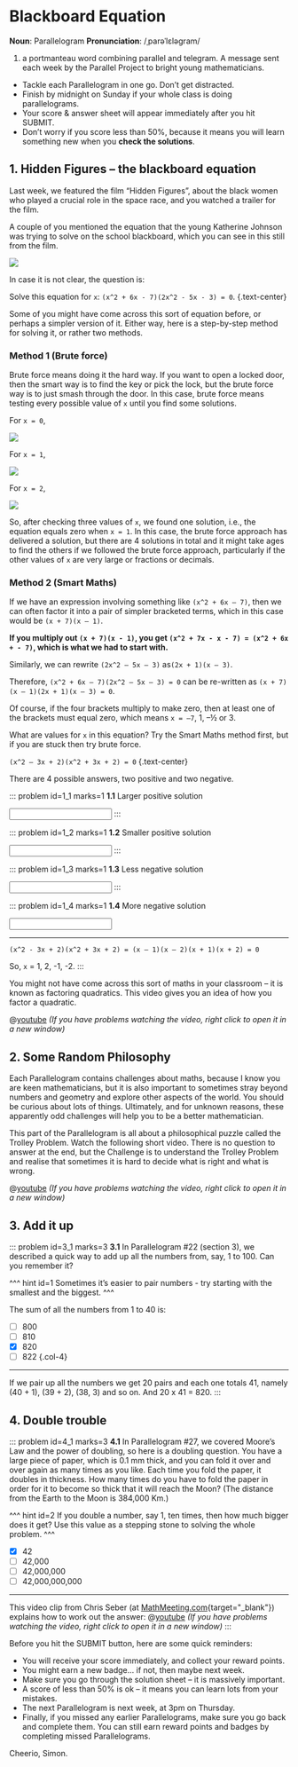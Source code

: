 # Blackboard Equation

<div class="dictionary">

__Noun__: Parallelogram
__Pronunciation__: /ˌparəˈlɛləɡram/

1. a portmanteau word combining parallel and telegram. A message sent each
week by the Parallel Project to bright young mathematicians.

</div>

*	Tackle each Parallelogram in one go. Don’t get distracted.
*	Finish by midnight on Sunday if your whole class is doing parallelograms.
*	Your score & answer sheet will appear immediately after you hit SUBMIT.
*	Don’t worry if you score less than 50%, because it means you will learn something new when you __check the solutions__.


## 1. Hidden Figures – the blackboard equation

Last week, we featured the film “Hidden Figures”, about the black women who
played a crucial role in the space race, and you watched a trailer for the film.

A couple of you mentioned the equation that the young Katherine Johnson was
trying to solve on the school blackboard, which you can see in this still from
the film.

![](/resources/7-28-blackboard-equation/blackboard.png)

In case it is not clear, the question is:

Solve this equation for `x`: `(x^2 + 6x - 7)(2x^2 - 5x - 3) = 0`. {.text-center}

Some of you might have come across this sort of equation before, or perhaps a
simpler version of it. Either way, here is a step-by-step method for solving it,
or rather two methods.

### Method 1 (Brute force)

Brute force means doing it the hard way. If you want to open a locked door, then
the smart way is to find the key or pick the lock, but the brute force way is to
just smash through the door. In this case, brute force means testing every
possible value of `x` until you find some solutions.

For `x = 0`,

![](/resources/7-28-blackboard-equation/blackboard-equation-x0.png)

For `x = 1`,

![](/resources/7-28-blackboard-equation/blackboard-equation-x1.png)

For `x = 2`,

![](/resources/7-28-blackboard-equation/blackboard-equation-x2.png)

So, after checking three values of `x`, we found one solution, i.e., the equation
equals zero when `x = 1`. In this case, the brute force approach has delivered a
solution, but there are 4 solutions in total and it might take ages to find the
others if we followed the brute force approach, particularly if the other values
of `x` are very large or fractions or decimals.

### Method 2 (Smart Maths)

If we have an expression involving something like `(x^2 + 6x – 7)`, then we can
often factor it into a pair of simpler bracketed terms, which in this case would
be `(x + 7)(x – 1)`.

**If you multiply out `(x + 7)(x - 1)`, you get `(x^2 + 7x - x - 7) = (x^2 + 6x + - 7)`, which is what we had to start with.**

Similarly, we can rewrite `(2x^2 – 5x – 3)` as`(2x + 1)(x – 3)`.

Therefore, `(x^2 + 6x – 7)(2x^2 – 5x – 3) = 0` can be re-written as
`(x + 7)(x – 1)(2x + 1)(x – 3) = 0`.

Of course, if the four brackets multiply to make zero, then at least one of the
brackets must equal zero, which means `x = –7`, 1, –½ or 3.

What are values for `x` in this equation? Try the Smart Maths method
first, but if you are stuck then try brute force.

`(x^2 – 3x + 2)(x^2 + 3x + 2) = 0` {.text-center}

There are 4 possible answers, two positive and two negative.

::: problem id=1_1 marks=1
__1.1__ Larger positive solution

<input solution="2"/>
:::

::: problem id=1_2 marks=1
__1.2__ Smaller positive solution

<input solution="1"/>
:::

::: problem id=1_3 marks=1
__1.3__ Less negative solution

<input solution="-1"/>
:::

::: problem id=1_4 marks=1
__1.4__ More negative solution

<input solution="-2"/>

---

`(x^2 - 3x + 2)(x^2 + 3x + 2) = (x – 1)(x – 2)(x + 1)(x + 2) = 0`

So, `x` = 1, 2, -1, -2.
:::

You might not have come across this sort of maths in your classroom – it is
known as factoring quadratics. This video gives you an idea of how you factor a
quadratic.

@[youtube](AMEau9OE6Bs?rel=0) _(If you have problems watching the video, right click to open it in a new window)_


## 2. Some Random Philosophy

Each Parallelogram contains challenges about maths, because I know you are keen mathematicians, but it is also important to sometimes stray beyond numbers
and geometry and explore other aspects of the world. You should be curious about
lots of things. Ultimately, and for unknown reasons,
these apparently odd challenges will help you to be a better mathematician.

This part of the Parallelogram is all about a philosophical puzzle called the
Trolley Problem. Watch the following short video. There is no question to answer
at the end, but the Challenge is to understand the Trolley Problem and realise
that sometimes it is hard to decide what is right and what is wrong.

@[youtube](bOpf6KcWYyw?rel=0) _(If you have problems watching the video, right click to open it in a new window)_


## 3. Add it up

::: problem id=3_1 marks=3
__3.1__ In Parallelogram #22 (section 3), we described a quick way to add up all the
numbers from, say, 1 to 100. Can you remember it?

^^^ hint id=1
Sometimes it’s easier to pair numbers - try starting with the smallest and the biggest.
^^^

The sum of all the numbers from 1 to 40 is:

* [ ] 800
* [ ] 810
* [x] 820
* [ ] 822
{.col-4}

---
If we pair up all the numbers we get 20 pairs and each one totals 41, namely
(40 + 1), (39 + 2), (38, 3) and so on. And 20 x 41 = 820.
:::


## 4. Double trouble

::: problem id=4_1 marks=3
__4.1__ In Parallelogram #27, we covered Moore’s Law and the power of doubling,
so here is a doubling question. You have a large piece of paper, which is 0.1 mm
thick, and you can fold it over and over again as many times as you like. Each
time you fold the paper, it doubles in thickness. How many times do you have to
fold the paper in order for it to become so thick that it will reach the Moon?
(The distance from the Earth to the Moon is 384,000 Km.)

^^^ hint id=2
If you double a number, say 1, ten times, then how much bigger does it get? Use this value as a stepping stone to solving the whole problem.
^^^

* [x] 42
* [ ] 42,000
* [ ] 42,000,000
* [ ] 42,000,000,000

---
This video clip from Chris Seber (at [MathMeeting.com](MathMeeting.com){target="_blank"}) explains how to work out the answer:
@[youtube](S2ec2wpYJ_0?rel=0) _(If you have problems watching the video, right click to open it in a new window)_
:::


Before you hit the SUBMIT button, here are some quick reminders:

*	You will receive your score immediately, and collect your reward points.
*	You might earn a new badge... if not, then maybe next week.
*	Make sure you go through the solution sheet – it is massively important.
*	A score of less than 50% is ok – it means you can learn lots from your mistakes.
*	The next Parallelogram is next week, at 3pm on Thursday.
*	Finally, if you missed any earlier Parallelograms, make sure you go back and complete them. You can still earn reward points and badges by completing missed Parallelograms.

Cheerio,
Simon.
